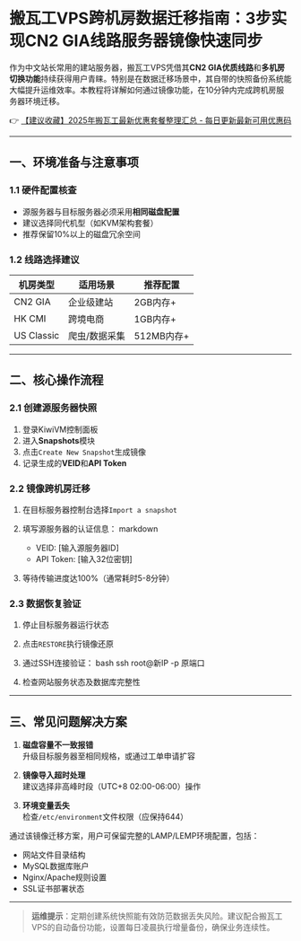 # 搬瓦工VPS跨机房数据迁移指南：3步实现CN2 GIA线路服务器镜像快速同步

作为中文站长常用的建站服务器，搬瓦工VPS凭借其**CN2 GIA优质线路**和**多机房切换功能**持续获得用户青睐。特别是在数据迁移场景中，其自带的快照备份系统能大幅提升运维效率。本教程将详解如何通过镜像功能，在10分钟内完成跨机房服务器环境迁移。

👉 [【建议收藏】2025年搬瓦工最新优惠套餐整理汇总 - 每日更新最新可用优惠码](https://bit.ly/banwagon)

---

## 一、环境准备与注意事项
### 1.1 硬件配置核查
- 源服务器与目标服务器必须采用**相同磁盘配置**
- 建议选择同代机型（如KVM架构套餐）
- 推荐保留10%以上的磁盘冗余空间

### 1.2 线路选择建议
| 机房类型   | 适用场景          | 推荐配置   |
|------------|-------------------|------------|
| CN2 GIA    | 企业级建站        | 2GB内存+   |
| HK CMI     | 跨境电商          | 1GB内存+   |
| US Classic | 爬虫/数据采集     | 512MB内存+ |

---

## 二、核心操作流程
### 2.1 创建源服务器快照
1. 登录KiwiVM控制面板
2. 进入**Snapshots**模块
3. 点击`Create New Snapshot`生成镜像
4. 记录生成的**VEID**和**API Token**

### 2.2 镜像跨机房迁移
1. 在目标服务器控制台选择`Import a snapshot`
2. 填写源服务器的认证信息：
   markdown
   - VEID: [输入源服务器ID]
   - API Token: [输入32位密钥]
   
3. 等待传输进度达100%（通常耗时5-8分钟）

### 2.3 数据恢复验证
1. 停止目标服务器运行状态
2. 点击`RESTORE`执行镜像还原
3. 通过SSH连接验证：
   bash
   ssh root@新IP -p 原端口
   
4. 检查网站服务状态及数据库完整性

---

## 三、常见问题解决方案
1. **磁盘容量不一致报错**  
   升级目标服务器至相同规格，或通过工单申请扩容

2. **镜像导入超时处理**  
   建议选择非高峰时段（UTC+8 02:00-06:00）操作

3. **环境变量丢失**  
   检查`/etc/environment`文件权限（应保持644）

通过该镜像迁移方案，用户可保留完整的LAMP/LEMP环境配置，包括：
- 网站文件目录结构
- MySQL数据库账户
- Nginx/Apache规则设置
- SSL证书部署状态

---

> **运维提示**：定期创建系统快照能有效防范数据丢失风险。建议配合搬瓦工VPS的自动备份功能，设置每日凌晨执行增量备份，确保业务连续性。